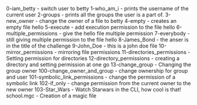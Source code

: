 0-iam_betty - switch user to betty
1-who_am_i - prints the username of the current user
2-groups - prints all the groups the user is a part of.
3-new_owner - change the owner of a file to betty
4-empty - creates an empty file hello
5-execute - add execution permission to the file hello
6-multiple_permissions - give the hello file multiple permission
7-everybody - still giving multiple permission to the file hello
8-James_Bond -  the anser is in the title of the challenge
9-John_Doe - this is a john doe file
10-mirror_permissions - mirroring file permissions
11-directories_permissions - Setting permission for directories
12-directory_permissions - creating a directory and setting permission at one go
13-change_group - Changing the group owner
100-change_owner_and_group - change ownership for group and user
101-symbolic_link_permissions - change the permission of a symbolic link
102-if_only - change permission from the current owner to the new owner
103-Star_Wars - Watch Starwars in the CLI, how cool is that!
school.mgc -  Creation of a magic file


